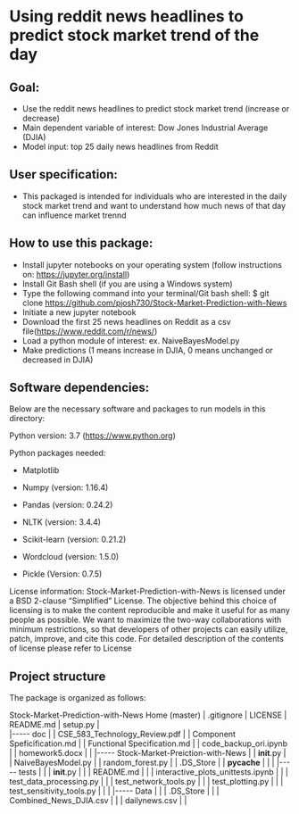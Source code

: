 # Using reddit news headlines to predict stock market trend of the day 

## Goal: 
 - Use the reddit news headlines to predict stock market trend (increase or decrease) 
 - Main dependent variable of interest: Dow Jones Industrial Average (DJIA) 
 - Model input: top 25 daily news headlines from Reddit 
 
## User specification:
- This packaged is intended for individuals who are interested in the daily stock market trend and want to understand how much news of that day can influence market trennd 

## How to use this package: 
- Install jupyter notebooks on your operating system (follow instructions on: https://jupyter.org/install)
- Install Git Bash shell (if you are using a Windows system) 
- Type the following command into your terminal/Git bash shell: 
   $ git clone https://github.com/pjosh730/Stock-Market-Prediction-with-News
 - Initiate a new jupyter notebook
 - Download the first 25 news headlines on Reddit as a csv file(https://www.reddit.com/r/news/)
 - Load a python module of interest: ex. NaiveBayesModel.py 
 - Make predictions (1 means increase in DJIA, 0 means unchanged or decreased in DJIA) 
 
 ## Software dependencies: 
 Below are the necessary software and packages to run models in this directory:
 
 Python version: 3.7 (https://www.python.org)
 
 Python packages needed:
 
 - Matplotlib 
 
 - Numpy (version: 1.16.4)
 
 - Pandas (version: 0.24.2)
 
 - NLTK (version: 3.4.4)
 
 - Scikit-learn (version: 0.21.2)
 
 - Wordcloud (version: 1.5.0)
 
 - Pickle (Version: 0.7.5)
 
License information:
Stock-Market-Prediction-with-News is licensed under a BSD 2-clause “Simplified” License. The objective behind this choice of licensing is to make the content reproducible and make it useful for as many people as possible. We want to maximize the two-way collaborations with minimum restrictions, so that developers of other projects can easily utilize, patch, improve, and cite this code. For detailed description of the contents of license please refer to License
 
 ## Project structure 
 The package is organized as follows:
 
 Stock-Market-Prediction-with-News Home (master)
|     .gitignore
|     LICENSE
|     README.md
|     setup.py
|  
|----- doc
|     |      CSE_583_Technology_Review.pdf
|     |      Component Speficification.md
|     |      Functional Specification.md
|     |      code_backup_ori.ipynb
|     |      homework5.docx
|     |
|----- Stock-Market-Preiction-with-News
|     |   __init__.py
|     |   NaiveBayesModel.py
|     |   random_forest.py
|     |   .DS_Store
|     |   __pycache__
|     |
|     |----- tests
|     |      |    __init__.py
|     |      |    README.md
|     |      |    interactive_plots_unittests.ipynb
|     |      |    test_data_processing.py
|     |      |    test_network_tools.py
|     |      |    test_plotting.py
|     |      |    test_sensitivity_tools.py
|     |
|     |----- Data
|     |      |    .DS_Store
|     |      |    Combined_News_DJIA.csv
|     |      |    dailynews.csv
|     |

